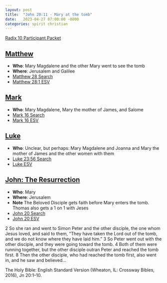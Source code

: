 ```yaml
---
layout: post
title:  "John 20:11 - Mary at the tomb"
date:   2023-04-27 07:00:00 -0800
categories: spirit christian
---
```


[Radix 10 Participant Packet](https://saintmarks.org/wp-content/uploads/2023/04/Radix-10-participant-packet.pdf)

## [Matthew](https://app.logos.com/books/LLS%3A1.0.710/references/bible%2Besv.61.28.1)

- **Who**: Mary Magdalene and the other Mary went to see the tomb
- **Where**: Jerusalem and Galilee
- [Matthew 28 Search](https://www.google.com/search?q=Matthew+28)
- [Matthew 28:1 ESV](https://app.logos.com/books/LLS%3A1.0.710/references/bible%2Besv.61.28.1)

## [Mark](https://www.biblegateway.com/passage/?search=Mark%2016&version=CEB)

- **Who**: Mary Magdalene, Mary the mother of James, and Salome
- [Mark 16 Search](https://www.google.com/search?q=Mark+16)
- [Mark 16 ESV](https://www.biblegateway.com/passage/?search=Mark%2016&version=CEB)

## [Luke](https://app.logos.com/books/LLS%3A1.0.710/references/bible%2Besv.63.23.56)

- **Who**: Unclear, but perhaps: Mary Magdalene and Joanna and Mary the mother of James and the other women with them
- [Luke 23:56 Search](https://www.google.com/search?q=Luke+23+56)
- [Luke ESV](https://app.logos.com/books/LLS%3A1.0.710/references/bible%2Besv.63.23.56)

## [John: The Resurrection](https://app.logos.com/books/LLS%3A1.0.710/references/bible%2Besv.64.20.1)

- **Who**: Mary
- **Where**: Jerusalem
- **Note** The Beloved Disciple gets faith before Mary enters the tomb. Thomas also gets a 1 on 1 with Jeses
- [John 20 Search](https://www.google.com/search?q=John+20)
- [John 20 ESV](https://app.logos.com/books/LLS%3A1.0.710/references/bible%2Besv.64.20.1)

2 So she ran and went to Simon Peter and the other disciple, the one whom Jesus loved, and said to them, “They have taken the Lord out of the tomb, and we do not know where they have laid him.” 3 So Peter went out with the other disciple, and they were going toward the tomb. 4 Both of them were running together, but the other disciple outran Peter and reached the tomb first. 8 Then the other disciple, who had reached the tomb first, also went in, and he saw and believed...

The Holy Bible: English Standard Version (Wheaton, IL: Crossway Bibles, 2016), Jn 20:1–10.
